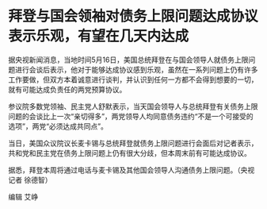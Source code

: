 # 拜登与国会领袖对债务上限问题达成协议表示乐观，有望在几天内达成

据央视新闻消息，当地时间5月16日，美国总统拜登在与国会领导人就债务上限问题进行会谈后表示，他对于能够达成协议感到乐观，虽然在一系列问题上仍有许多工作要做，但双方本着诚意进行谈判，并认识到任何一方都不会得到想要的一切，就有可能达成负责任的两党预算协议。

参议院多数党领袖、民主党人舒默表示，当天国会领导人与总统拜登有关债务上限问题的会谈比上一次“亲切得多”，两党领导人均同意债务违约“不是一个可接受的选项”，两党“必须达成共同点”。

当日，美国众议院议长麦卡锡与总统拜登就债务上限问题进行会面后对记者表示，共和党和民主党在债务上限问题上仍有很大分歧，但本周末前有可能达成协议。

据悉，拜登本周将通过电话与麦卡锡及其他国会领导人沟通债务上限问题。（央视记者 徐德智）

编辑 艾峥

